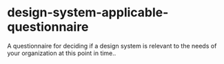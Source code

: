 # design-system-applicable-questionnaire
A questionnaire for deciding if a design system is relevant to the needs of your organization at this point in time..
